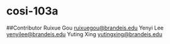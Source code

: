 # cosi-103a
##Contributor
Ruixue Gou ruixuegou@brandeis.edu
Yenyi Lee yenyilee@brandeis.edu
Yuting Xing yutingxing@brandeis.edu
